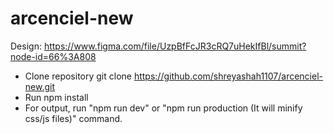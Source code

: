 # arcenciel-new

Design: https://www.figma.com/file/UzpBfFcJR3cRQ7uHekIfBl/summit?node-id=66%3A808

- Clone repository git clone https://github.com/shreyashah1107/arcenciel-new.git
- Run npm install
- For output, run "npm run dev" or "npm run production (It will minify css/js files)" command.